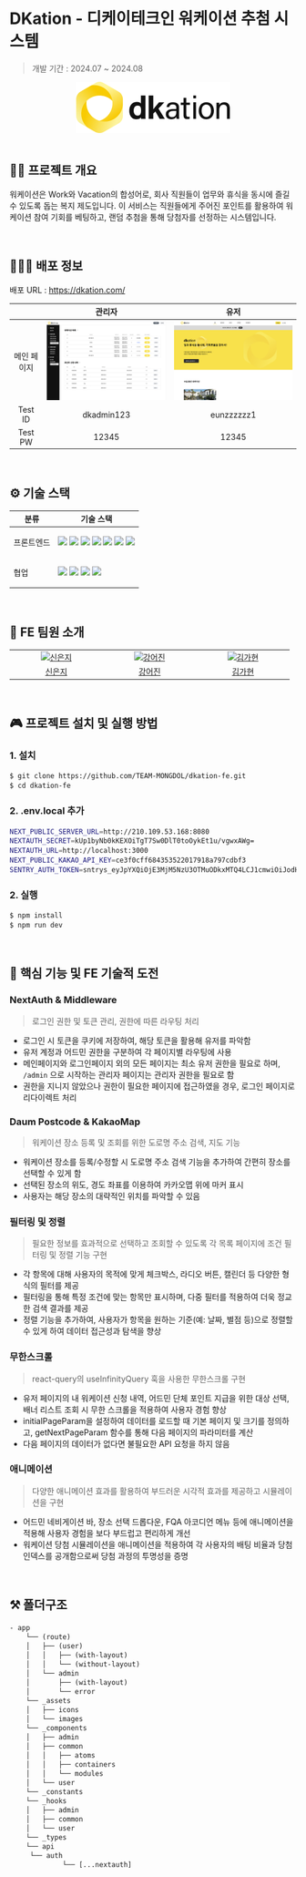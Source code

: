 # DKation - 디케이테크인 워케이션 추첨 시스템
> 개발 기간 : 2024.07 ~ 2024.08
>
<div align="center">
  <img src="src/app/_assets/images/logo.png" alt="dkation_logo" />
</div>

<br />

## ✍🏻 프로젝트 개요

워케이션은 Work와 Vacation의 합성어로, 회사 직원들이 업무와 휴식을 동시에 즐길 수 있도록 돕는 복지 제도입니다. 이 서비스는 직원들에게 주어진 포인트를 활용하여 워케이션 참여 기회를 베팅하고, 랜덤 추첨을 통해 당첨자를 선정하는 시스템입니다.

<br />

## 🧑🏻‍💻 배포 정보

배포 URL : https://dkation.com/

|  |                                      관리자                                      |                                     유저                                      |
| :---: |:-----------------------------------------------------------------------------:|:---------------------------------------------------------------------------:|
| 메인 페이지 | <img width="400" alt="admin_main" src="src/app/_assets/images/adminMain.png"> | <img width="400" alt="user_main" src="src/app/_assets/images/userMain.png"> |
| Test ID |                                  dkadmin123                                   |                                 eunzzzzzz1                                  |
| Test PW |                                     12345                                     |                                    12345                                    |

<br />

## ⚙️ 기술 스택

<table>
    <thead>
        <tr>
            <th>분류</th>
            <th>기술 스택</th>
        </tr>
    </thead>
    <tbody>
        <tr>
            <td>
                  <p>프론트엔드</p>
            </td>
            <td>
                  <img src="https://img.shields.io/badge/Next.js-000000?style=flat&logo=Next.js&logoColor=white"/>
                  <img src="https://img.shields.io/badge/typescript-1572B6?style=flat&logo=typescript&logoColor=000000"/>
                  <img src="https://img.shields.io/badge/tailwindcss-1252B6?style=flat&logo=tailwindcss&logoColor=white"/>
                  <img src="https://img.shields.io/badge/axios-5A29E4?style=flat&logo=axios&logoColor="/>
                  <img src="https://img.shields.io/badge/react--query-FF4154?style=flat&logo=react-query&logoColor=000000"/>
                  <img src="https://img.shields.io/badge/zod-F8F8FF?style=flat&logo=zod&logoColor=3E67B1"/>
                  <img src="https://img.shields.io/badge/NextAuth-483d8b?style=flat&logo=NextAuth&logoColor=000000"/>
            
</td>
        </tr>
        <tr>
            <td>
                <p>협업</p>
            </td>
            <td>
                <img src="https://img.shields.io/badge/Notion-000000?logo=Notion">
                <img src="https://img.shields.io/badge/Figma-F24E1E?logo=Figma&logoColor=ffffff">
                <img src="https://img.shields.io/badge/Jira-4B89DC?logo=Jira&logoColor=ffffff">
                <img src="https://img.shields.io/badge/Agit-FEE500?logo=Agit">

</table>

<br />

## 🧡 FE 팀원 소개
<table>
  <tr>
    <td align="center" width="150px">
      <a href="https://github.com/eunji0714" target="_blank">
        <img src="https://github.com/eunji0714.png?size=180" alt="신은지" />
      </a>
    </td>
    <td align="center" width="150px">
      <a href="https://github.com/Ginieee" target="_blank">
        <img src="https://github.com/Ginieee.png?size=180" alt="강어진" />
      </a>
    </td>
    <td align="center" width="150px">
      <a href="https://github.com/maylh" target="_blank">
        <img src="https://github.com/maylh.png?size=180" alt="김가현" />
      </a>
    </td>
    
  </tr>
  <tr>
    <td align="center">
      <a href="https://github.com/eunji0714" target="_blank">
        신은지
      </a>
    </td>
    <td align="center">
      <a href="https://github.com/Ginieee" target="_blank">
        강어진
      </a>
    </td>
    <td align="center">
      <a href="https://github.com/maylh" target="_blank">
        김가현
      </a>
    </td>
  </tr>
</table>

<br />

## 🎮 프로젝트 설치 및 실행 방법

### 1. 설치

```bash
$ git clone https://github.com/TEAM-MONGDOL/dkation-fe.git
$ cd dkation-fe
```

### 2. .env.local 추가
```bash
NEXT_PUBLIC_SERVER_URL=http://210.109.53.168:8080
NEXTAUTH_SECRET=kUp1byNb0kKEXOiTgT7Sw0DlT0toOykEt1u/vgwxAWg=
NEXTAUTH_URL=http://localhost:3000
NEXT_PUBLIC_KAKAO_API_KEY=ce3f0cff684353522017918a797cdbf3
SENTRY_AUTH_TOKEN=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
```

### 2. 실행

```bash
$ npm install
$ npm run dev
```

</br>

## 🚀 핵심 기능 및 FE 기술적 도전

### NextAuth & Middleware

> 로그인 권한 및 토큰 관리, 권한에 따른 라우팅 처리

- 로그인 시 토큰을 쿠키에 저장하여, 해당 토큰을 활용해 유저를 파악함
- 유저 계정과 어드민 권한을 구분하여 각 페이지별 라우팅에 사용
- 메인페이지와 로그인페이지 외의 모든 페이지는 최소 유저 권한을 필요로 하며, `/admin` 으로 시작하는 관리자 페이지는 관리자 권한을 필요로 함
- 권한을 지니지 않았으나 권한이 필요한 페이지에 접근하였을 경우, 로그인 페이지로 리다이렉트 처리

### Daum Postcode & KakaoMap

> 워케이션 장소 등록 및 조회를 위한 도로명 주소 검색, 지도 기능

- 워케이션 장소를 등록/수정할 시 도로명 주소 검색 기능을 추가하여 간편히 장소를 선택할 수 있게 함
- 선택된 장소의 위도, 경도 좌표를 이용하여 카카오맵 위에 마커 표시
- 사용자는 해당 장소의 대략적인 위치를 파악할 수 있음
### 필터링 및 정렬

> 필요한 정보를 효과적으로 선택하고 조회할 수 있도록 각 목록 페이지에 조건 필터링 및 정렬 기능 구현

- 각 항목에 대해 사용자의 목적에 맞게 체크박스, 라디오 버튼, 캘린더 등 다양한 형식의 필터를 제공
- 필터링을 통해 특정 조건에 맞는 항목만 표시하며, 다중 필터를 적용하여 더욱 정교한 검색 결과를 제공
- 정렬 기능을 추가하여, 사용자가 항목을 원하는 기준(예: 날짜, 별점 등)으로 정렬할 수 있게 하여 데이터 접근성과 탐색을 향상

###  무한스크롤

> react-query의 useInfinityQuery 훅을 사용한 무한스크롤 구현

-  유저 페이지의 내 워케이션 신청 내역, 어드민 단체 포인트 지급을 위한 대상 선택, 배너 리스트 조회 시 무한 스크롤을 적용하여 사용자 경험 향상
- initialPageParam을 설정하여 데이터를 로드할 때 기본 페이지 및 크기를 정의하고, getNextPageParam 함수를 통해 다음 페이지의 파라미터를 계산
-  다음 페이지의 데이터가 없다면 불필요한 API 요청을 하지 않음

### 애니메이션

> 다양한 애니메이션 효과를 활용하여 부드러운 시각적 효과를 제공하고 시뮬레이션을 구현

- 어드민 네비게이션 바, 장소 선택 드롭다운, FQA 아코디언 메뉴 등에 애니메이션을 적용해 사용자 경험을 보다 부드럽고 편리하게 개선
- 워케이션 당첨 시뮬레이션을 애니메이션을 적용하여 각 사용자의 배팅 비율과 당첨 인덱스를 공개함으로써 당첨 과정의 투명성을 증명

</aside>

</br>

## ⚒️ 폴더구조
```
- app
    └── (route)
    │   ├── (user)
    │   │   ├── (with-layout)
    │   │   └── (without-layout)
    │   └── admin
    │       ├── (with-layout)
    │       └── error
    └── _assets
    │   ├── icons
    │   └── images
    └── _components
    │   ├── admin
    │   ├── common
    │   │   ├── atoms
    │   │   ├── containers				
    │   │   └── modules
    │   └── user   
    └── _constants
    └── _hooks
    │   ├── admin
    │   ├── common				
    │   └── user 
    └── _types
    └── api
	 └── auth
             └── [...nextauth]
```
</aside>

<br />
